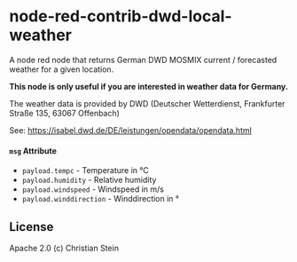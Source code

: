 # node-red-contrib-dwd-local-weather

A node red node that returns German DWD MOSMIX current / forecasted weather for a given location.

__This node is only useful if you are interested in weather data for Germany.__

The weather data is provided by DWD (Deutscher Wetterdienst, Frankfurter Straße 135, 63067 Offenbach)

See: https://isabel.dwd.de/DE/leistungen/opendata/opendata.html

#### `msg` Attribute

* `payload.tempc` - Temperature in °C
* `payload.humidity` -  Relative humidity
* `payload.windspeed` - Windspeed in m/s
* `payload.winddirection` - Winddirection in °

## License

Apache 2.0 (c) Christian Stein
